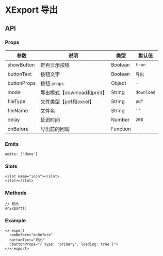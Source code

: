 # XExport 导出

## API

### Props

| 参数 | 说明 | 类型 | 默认值 |
| --- | --- | --- | --- |
| showButton | 是否显示按钮 | Boolean | `true` |
| buttonText | 按钮文字 | Boolean | `导出` |
| buttonProps | 按钮 `props` | Object | `-` |
| mode | 导出模式【download和print】 | String | `download` |
| fileType | 文件类型【pdf和excel】 | String | `pdf` |
| fileName | 文件名 | String | `''` |
| delay | 延迟时间 | Number | `200` |
| onBefore | 导出前的回调 | Function | `-` |

### Emits

```vue
emits: ['done']
```

### Slots

```vue
<slot name="icon"></slot>
<slot></slot>
```

### Methods

```vue
// 导出
onExport()
```

### Example

```vue
<x-export
  :onBefore="onBefore"
  buttonText="导出"
  :buttonProps="{ type: 'primary', loading: true }">
</x-export>
```
